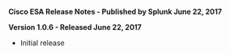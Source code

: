 **Cisco ESA Release Notes - Published by Splunk June 22, 2017**


**Version 1.0.6 - Released June 22, 2017**

* Initial release
